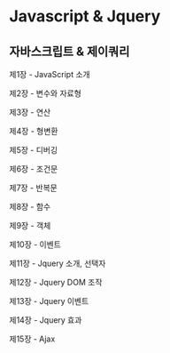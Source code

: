 # Javascript & Jquery
## 자바스크립트 &amp; 제이쿼리

제1장 - JavaScript 소개

제2장 - 변수와 자료형

제3장 - 연산

제4장 - 형변환

제5장 - 디버깅

제6장 - 조건문

제7장 - 반복문

제8장 - 함수

제9장 - 객체

제10장 - 이벤트

제11장 - Jquery 소개, 선택자

제12장 - Jquery DOM 조작

제13장 - Jquery 이벤트

제14장 - Jquery 효과

제15장 - Ajax
